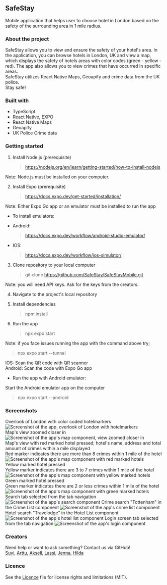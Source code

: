 ## SafeStay

Mobile application that helps user to choose hotel in London based on the safety of the surrounding area in 1 mile radius.

### About the project

SafeStay allows you to view and ensure the safety of your hotel's area. In the application, you can browse hotels in London, UK and view a map, which displays the safety of hotels areas with color codes (green - yellow - red). The app also allows you to view crimes that have occurred in specific areas.  
SafeStay utilizes React Native Maps, Geoapify and crime data from the UK police.  
Stay safe!

### Built with

- TypeScript
- React Native, EXPO
- React Native Maps
- Geoapify
- UK Police Crime data

### Getting started

1. Install Node.js (prerequisite)
   > https://nodejs.org/en/learn/getting-started/how-to-install-nodejs

Note: Node.js must be installed on your computer.

2. Install Expo (prerequisite)
   > https://docs.expo.dev/get-started/installation/

Note: Either Expo Go app or an emulator must be installed to run the app

- To install emulators:
- Android:

  > https://docs.expo.dev/workflow/android-studio-emulator/

- IOS:
  > https://docs.expo.dev/workflow/ios-simulator/

3. Clone repository to your local computer
   > git clone https://github.com/SafeStay/SafeStayMobile.git

Note: you will need API keys. Ask for the keys from the creators.

4. Navigate to the project's local repository

5. Install dependencies

   > npm install

6. Run the app
   > npx expo start

Note: if you face issues running the app with the command above try;

> npx expo start --tunnel

IOS: Scan the QR code with QR scanner  
Android: Scan the code with Expo Go app

- Run the app with Android emulator:

Start the Android emulator app on the computer

> npx expo start --android

### Screenshots

Overlook of London with color coded hotelmarkers  
![Screenshot of the app, overlook of London with hotelmarkers](./screenshots/SafeStay2.jpeg)  
Map's view zoomed closer in  
![Screenshot of the app's map component, view zoomed closer in](./screenshots/SafeStay3.jpeg)  
Map's view with red marked hotel pressed; hotel's name, address and total amount of crimes within a mile displayed  
Red marker indicates there are more than 8 crimes within 1 mile of the hotel  
![Screenshot of the app's map component with red marked hotels](./screenshots/SafeStay1.jpeg)  
Yellow marked hotel pressed  
Yellow marker indicates there are 3 to 7 crimes within 1 mile of the hotel  
![Screenshot of the app's map component with yellow marked hotels](./screenshots/SafeStay4.jpeg)  
Green marked hotel pressed  
Green marker indicates there are 2 or less crimes within 1 mile of the hotel  
![Screenshot of the app's map component with green marked hotels](./screenshots/SafeStay5.jpeg)  
Search tab selected from the tab navigation
![Screenshot of the app's search component](./screenshots/SafeStay6.jpg)
Crime search "Tottenham" in the Crime List component
![Screenshot of the app's crime list component](./screenshots/SafeStay7.jpg)
Hotel search "Travelodge" in the Hotel List component
![Screenshot of the app's hotel list component](./screenshots/SafeStay8.jpg)
Login screen tab selected from the tab navigation
![Screenshot of the app's login component](./screenshots/SafeStay9.jpg)

### Creators

Need help or want to ask something? Contact us via GitHub!  
[Suvi](https://github.com/SuviAnnina), [Arttu](https://github.com/ArttuuS/), [Akseli](https://github.com/AkseliVa), [Lassi](https://github.com/Lassive), [Jenna](https://github.com/jenvii), [Hilda](https://github.com/NotInUseHi)

### Licence

See the [Licence](https://github.com/SafeStay/SafeStayMobile/blob/main/LICENSE.md) file for license rights and limitations (MIT).
